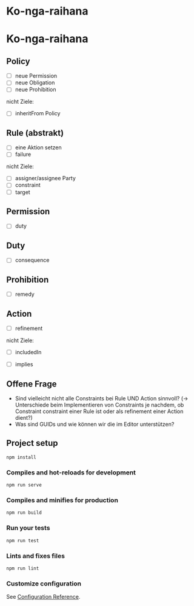 # Ko-nga-raihana
# Ko-nga-raihana

## Policy
- [ ] neue Permission
- [ ] neue Obligation
- [ ] neue Prohibition

nicht Ziele:

- [ ] inheritFrom Policy

## Rule (abstrakt)
- [ ] eine Aktion setzen
- [ ] failure

nicht Ziele:

- [ ] assigner/assignee Party
- [ ] constraint
- [ ] target

## Permission
- [ ] duty

## Duty
- [ ] consequence

## Prohibition
- [ ] remedy

## Action
- [ ] refinement

nicht Ziele:

- [ ] includedIn
- [ ] implies



## Offene Frage

- Sind vielleicht nicht alle Constraints bei Rule UND Action sinnvoll? (-> Unterschiede beim Implementieren von Constraints je nachdem, ob Constraint constraint einer Rule ist oder als refinement einer Action dient?)
- Was sind GUIDs und wie können wir die im Editor unterstützen?

## Project setup
```
npm install
```

### Compiles and hot-reloads for development
```
npm run serve
```

### Compiles and minifies for production
```
npm run build
```

### Run your tests
```
npm run test
```

### Lints and fixes files
```
npm run lint
```

### Customize configuration
See [Configuration Reference](https://cli.vuejs.org/config/).
